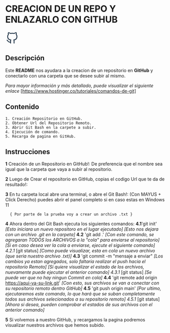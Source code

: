 # CREACION DE UN REPO Y ENLAZARLO CON GITHUB

<svg xmlns="http://www.w3.org/2000/svg" class="icon icon-tabler icon-tabler-brand-github" width="44" height="44" viewBox="0 0 24 24" stroke-width="1.5" stroke="#2c3e50" fill="none" stroke-linecap="round" stroke-linejoin="round">
  <path stroke="none" d="M0 0h24v24H0z" fill="none"/>
  <path d="M9 19c-4.3 1.4 -4.3 -2.5 -6 -3m12 5v-3.5c0 -1 .1 -1.4 -.5 -2c2.8 -.3 5.5 -1.4 5.5 -6a4.6 4.6 0 0 0 -1.3 -3.2a4.2 4.2 0 0 0 -.1 -3.2s-1.1 -.3 -3.5 1.3a12.3 12.3 0 0 0 -6.2 0c-2.4 -1.6 -3.5 -1.3 -3.5 -1.3a4.2 4.2 0 0 0 -.1 3.2a4.6 4.6 0 0 0 -1.3 3.2c0 4.6 2.7 5.7 5.5 6c-.6 .6 -.6 1.2 -.5 2v3.5" />
</svg>

## Descripción

Este **README** nos ayudara a la creacion de un repositorio en **GitHub** y conectarlo con una carpeta que se desee subir al mismo.

*Para mayor información y más detallado, puede visualizar el siguiente enlace*
[https://www.hostinger.co/tutoriales/comandos-de-git]

## Contenido
    1. Creación Repositorio en GitHub.
    2. Obtener Url del Repositorio Remoto.
    3. Abrir Git Bash en la carpete a subir.
    4. Ejecución de comando.
    5. Recarga de pagina en GitHub.

## Instrucciones

**1** Creación de un Repositorio en GitHub!:
      [](image.png)
      De preferencia que el nombre sea igual que la carpeta que vaya a subir al repositorio.

**2** Luego de Crear el repositorio en GitHub, copias el codigo Url que te da de resultado!:
      [](image-1.png)

**3** En tu carpeta local abre una terminal, o abre el Git Bash!:
      (Con MAYUS + Click Derecho) puedes abrir el panel completo si en caso estas en Windows 11
      [](image-2.png)

      { Por parte de la prueba voy a crear un archivo .txt }

**4** Ahora dentro del Git Bash ejecuta los siguientes comandos:
    **4.1**'git init'
        *[Esto iniciara un nuevo repositoro en el lugar ejecutado]*
        [](image-3.png)
        *[Esto nos dejara con un archivo .git en la carpeta]*
    **4.2** 'git add .'
        *[Con este comando, se agregaran TODOS los ARCHIVOS a la "cola" para enviarse al repositorio]*
        [](image-4.png)
        *[Si en caso desea ver la cola a enviarse, ejecute el siguiente comando]*
        *4.2.1* [git status]
              [](image-5.png)
              *[Como puede visualizar, esta en cola un nuevo archivo (que seria nuestro archivo .txt)]*
    **4.3** 'git commit -m "mensaje a enviar"
        *[Los cambios ya estan agregados, solo faltaria realizar el push hacia el repositorio Remoto]*
        [](image-6.png)
        *[Si quiere visualizar el estado de los archivos, nuevamente puede ejecutar el anterior comando]*
        *4.3.1* [git status]
              [](image-7.png)
              *[Se puede ver que no hay ningun Commit en cola]*
    **4.4** 'git remote add origin https://aqui-va-su-link.git'
        *[Con esto, sus archivos se van a conectar con su repositorio remoto dentro GitHub]*
        [](image-8.png)
    **4.5** 'git push origin main'
        *[Por ultimo, ejecutaremos este comando, lo que hará que se suban completamente todos sus archivos selecionados a su*
        *repositorio remoto]*
        [](image-9.png)
        *4.5.1* [git status]
              *[Ahora si desea, pueden comprobar el estados de sus archivos con el anterior comando]*
              [](image-10.png)

**5** Si volvemos a nuestro GitHub, y recargamos la pagina podremos visualizar nuestros archivos que hemos subido.
      [](image-11.png)